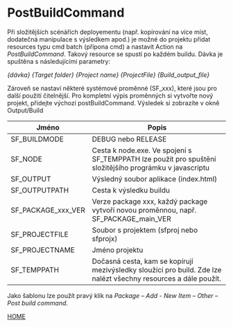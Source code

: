 # PostBuildCommand

Při složitějších scénářích deployementu (např. kopírování na více míst,
dodatečná manipulace s výsledkem apod.) je možné do projektu přidat
resources typu cmd batch (přípona cmd) a nastavit Action na
_PostBuildCommand_. Takový resource se spustí po každém buildu. Dávka je
spuštěna s následujícími parametry:

_{dávka} {Target folder} {Project name} {ProjectFile}
{Build_output_file}_

Zároveň se nastaví některé systémové proměnné (SF_xxx), které jsou pro
další použití čitelnější. Pro kompletní výpis proměnných si vytvořte
nový projekt, přidejte výchozí postBuildCommand. Výsledek si zobrazíte
v okně Output/Build

| Jméno              | Popis                                                                                                           |
| ------------------ | --------------------------------------------------------------------------------------------------------------- |
| SF_BUILDMODE       | DEBUG nebo RELEASE                                                                                              |
| SF_NODE            | Cesta k node.exe. Ve spojení s SF_TEMPPATH lze použít pro spuštění složitějšího prográmku v javascriptu         |
| SF_OUTPUT          | Výsledný soubor aplikace (index.html)                                                                           |
| SF_OUTPUTPATH      | Cesta k výsledku buildu                                                                                         |
| SF_PACKAGE_xxx_VER | Verze package xxx, každý package vytvoří novou proměnnou, např. SF_PACKAGE_main_VER                             |
| SF_PROJECTFILE     | Soubor s projektem (sfproj nebo sfprojx)                                                                        |
| SF_PROJECTNAME     | Jméno projektu                                                                                                  |
| SF_TEMPPATH        | Dočasná cesta, kam se kopírují mezivýsledky sloužící pro build. Zde lze nalézt všechny resources a dále použít. |

Jako šablonu lze použít pravý klik na _Package –_ _Add -_ _New Item_ _–
Other – Post build command_.

[HOME](/index.md)